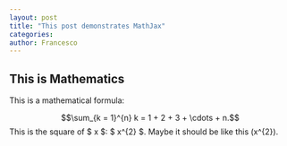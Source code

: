 ```yaml
---
layout: post
title: "This post demonstrates MathJax"
categories: 
author: Francesco
---
```

## This is Mathematics

This is a mathematical formula:

$$\sum_{k = 1}^{n} k = 1 + 2 + 3 + \cdots + n.$$
This is the square of $ x $: $ x^{2} $.
Maybe it should be like this \(x^{2}\).